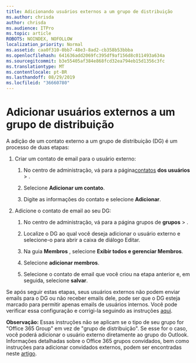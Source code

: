 ```yaml
---
title: Adicionando usuários externos a um grupo de distribuição
ms.author: chrisda
author: chrisda
ms.audience: ITPro
ms.topic: article
ROBOTS: NOINDEX, NOFOLLOW
localization_priority: Normal
ms.assetid: caa0f310-0bb7-48e3-8ad2-cb358b53bbba
ms.openlocfilehash: 641636add2069fc395df9af156d8c011493a634a
ms.sourcegitcommit: b3e55405af384e868fcd32ea794eb15d1356c3fc
ms.translationtype: MT
ms.contentlocale: pt-BR
ms.lasthandoff: 08/29/2019
ms.locfileid: "36660780"
---
```

# <a name="add-external-users-to-a-distribution-group"></a>Adicionar usuários externos a um grupo de distribuição

A adição de um contato externo a um grupo de distribuição (DG) é um processo de duas etapas:
  
1. Criar um contato de email para o usuário externo:
    
    1. No centro de administração, vá para a página[contatos](https://admin.microsoft.com/adminportal/home#/Contact) **dos usuários** > . 
    
    2. Selecione **Adicionar um contato**.
    
    3. Digite as informações do contato e selecione **Adicionar**.
    
2. Adicione o contato de email ao seu DG:
    
    1. No centro de administração, vá para a página grupos de **grupos** > [](https://admin.microsoft.com/adminportal/home#/groups) . 
    
    2. Localize o DG ao qual você deseja adicionar o usuário externo e selecione-o para abrir a caixa de diálogo Editar.
    
    3. Na guia **Membros** , selecione **Exibir todos e gerenciar Membros**. 
    
    4. Selecione **adicionar membros**.
    
    5. Selecione o contato de email que você criou na etapa anterior e, em seguida, selecione **salvar**.
    
Se após seguir estas etapas, seus usuários externos não podem enviar emails para o DG ou não receber emails dele, pode ser que o DG esteja marcado para permitir apenas emails de usuários internos. Você pode verificar essa configuração e corrigi-la seguindo as instruções [aqui](https://support.office.com/article/Fix-email-delivery-issues-for-error-code-5-7-133-in-Office-365-991abc19-7756-438f-abcb-39f69b80f284.aspx).
  
 **Observação:** Essas instruções não se aplicam se o tipo de seu grupo for "Office 365 Group" em vez de "grupo de distribuição". Se esse for o caso, você poderá adicionar o usuário externo diretamente ao grupo do Outlook. Informações detalhadas sobre o Office 365 grupos convidados, bem como instruções para adicionar convidados externos, podem ser encontradas neste [artigo](https://support.office.com/article/Guest-access-in-Office-365-Groups-bfc7a840-868f-4fd6-a390-f347bf51aff6.aspx).
  